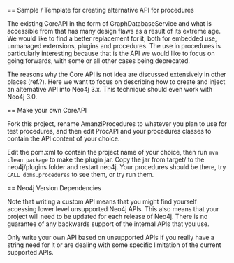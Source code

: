 == Sample / Template for creating alternative API for procedures

The existing CoreAPI in the form of GraphDatabaseService and what is accessible from that
has many design flaws as a result of its extreme age. We would like to find a better
replacement for it, both for embedded use, unmanaged extensions, plugins and procedures.
The use in procedures is particularly interesting because that is the API we would like to
focus on going forwards, with some or all other cases being deprecated.

The reasons why the Core API is not idea are discussed extensively in other places (ref.?).
Here we want to focus on describing how to create and inject an alternative API into
Neo4j 3.x. This technique should even work with Neo4j 3.0.

== Make your own CoreAPI

Fork this project, rename AmanziProcedures to whatever you plan to use for test procedures,
and then edit ProcAPI and your procedures classes to contain the API content of your choice. 

Edit the pom.xml to contain the project name of your choice, then run `mvn clean package`
to make the plugin jar. Copy the jar from target/ to the neo4j/plugins folder and restart
neo4j. Your procedures should be there, try `CALL dbms.procedures` to see them, or try
run them.

== Neo4j Version Dependencies

Note that writing a custom API means that you might find yourself accessing lower level unsupported
Neo4j APIs. This also means that your project will need to be updated for each release of
Neo4j. There is no guarantee of any backwards support of the internal APIs that you use.

Only write your own API based on unsupported APIs if you really have a string need for it
or are dealing with some specific limitation of the current supported APIs.
